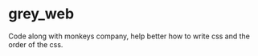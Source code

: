 # grey_web

Code along with monkeys company, help better how to write css and the order of the css.

